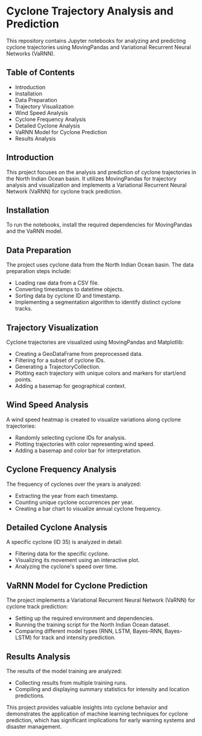 # Cyclone Trajectory Analysis and Prediction

This repository contains Jupyter notebooks for analyzing and predicting cyclone trajectories using MovingPandas and Variational Recurrent Neural Networks (VaRNN).

## Table of Contents
- Introduction
- Installation
- Data Preparation
- Trajectory Visualization
- Wind Speed Analysis
- Cyclone Frequency Analysis
- Detailed Cyclone Analysis
- VaRNN Model for Cyclone Prediction
- Results Analysis

## Introduction
This project focuses on the analysis and prediction of cyclone trajectories in the North Indian Ocean basin. It utilizes MovingPandas for trajectory analysis and visualization and implements a Variational Recurrent Neural Network (VaRNN) for cyclone track prediction.

## Installation
To run the notebooks, install the required dependencies for MovingPandas and the VaRNN model.

## Data Preparation
The project uses cyclone data from the North Indian Ocean basin. The data preparation steps include:
- Loading raw data from a CSV file.
- Converting timestamps to datetime objects.
- Sorting data by cyclone ID and timestamp.
- Implementing a segmentation algorithm to identify distinct cyclone tracks.

## Trajectory Visualization
Cyclone trajectories are visualized using MovingPandas and Matplotlib:
- Creating a GeoDataFrame from preprocessed data.
- Filtering for a subset of cyclone IDs.
- Generating a TrajectoryCollection.
- Plotting each trajectory with unique colors and markers for start/end points.
- Adding a basemap for geographical context.

## Wind Speed Analysis
A wind speed heatmap is created to visualize variations along cyclone trajectories:
- Randomly selecting cyclone IDs for analysis.
- Plotting trajectories with color representing wind speed.
- Adding a basemap and color bar for interpretation.

## Cyclone Frequency Analysis
The frequency of cyclones over the years is analyzed:
- Extracting the year from each timestamp.
- Counting unique cyclone occurrences per year.
- Creating a bar chart to visualize annual cyclone frequency.

## Detailed Cyclone Analysis
A specific cyclone (ID 35) is analyzed in detail:
- Filtering data for the specific cyclone.
- Visualizing its movement using an interactive plot.
- Analyzing the cyclone's speed over time.

## VaRNN Model for Cyclone Prediction
The project implements a Variational Recurrent Neural Network (VaRNN) for cyclone track prediction:
- Setting up the required environment and dependencies.
- Running the training script for the North Indian Ocean dataset.
- Comparing different model types (RNN, LSTM, Bayes-RNN, Bayes-LSTM) for track and intensity prediction.

## Results Analysis
The results of the model training are analyzed:
- Collecting results from multiple training runs.
- Compiling and displaying summary statistics for intensity and location predictions.

This project provides valuable insights into cyclone behavior and demonstrates the application of machine learning techniques for cyclone prediction, which has significant implications for early warning systems and disaster management.
